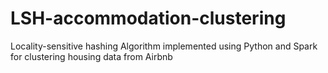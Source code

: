 # LSH-accommodation-clustering
Locality-sensitive hashing Algorithm implemented using Python and Spark for clustering housing data from Airbnb
